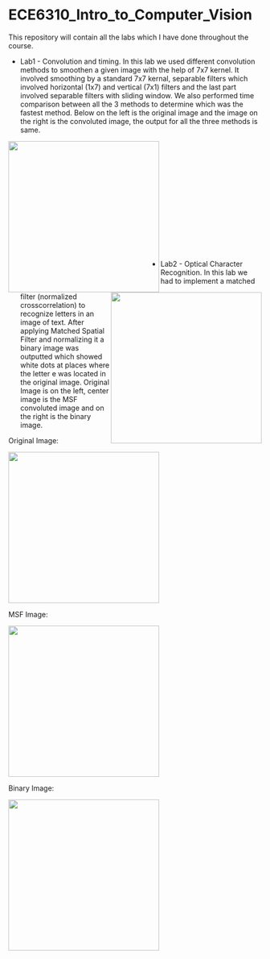 # ECE6310_Intro_to_Computer_Vision
This repository will contain all the labs which I have done throughout the course.

* Lab1 - Convolution and timing.
In this lab we used different convolution methods to smoothen a given image with the help of 7x7 kernel. It involved smoothing by a standard 7x7 kernal, separable filters 
which involved horizontal (1x7) and vertical (7x1) filters and the last part involved separable filters with sliding window. We also performed time comparison between all the 3
methods to determine which was the fastest method. Below on the left is the original image and the image on the right is the convoluted image, the output for all the three methods
is same.

<img align="left" src="https://user-images.githubusercontent.com/56795228/93153132-8bf4e600-f6ce-11ea-9c81-09b32d522b07.jpg" width="300">    <img align="right" src="https://user-images.githubusercontent.com/56795228/93153144-931bf400-f6ce-11ea-844f-77327014a794.jpg" width="300"><br /><br /><br /><br /><br /><br /><br /><br /><br /><br /><br /><br /><br />

* Lab2 - Optical Character Recognition.
In this lab we had to implement a matched filter (normalized crosscorrelation) to recognize letters in an image of text. After applying Matched Spatial Filter and normalizing it
a binary image was outputted which showed white dots at places where the letter e was located in the original image. Original Image is on the left, center image is the MSF convoluted image and on the right is the binary image.

Original Image:

<img src="https://user-images.githubusercontent.com/56795228/93153443-41279e00-f6cf-11ea-9e79-a1f486c8b47f.jpg" width="300">

MSF Image:

<img src="https://user-images.githubusercontent.com/56795228/93153408-2f45fb00-f6cf-11ea-843b-d30ccfbc313b.jpg" width="300">

Binary Image:

<img src="https://user-images.githubusercontent.com/56795228/93153414-3240eb80-f6cf-11ea-86e9-6c0ddf6903d1.jpg" width="300">
